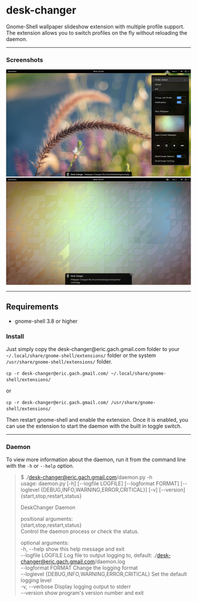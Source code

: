 # desk-changer

Gnome-Shell wallpaper slideshow extension with multiple profile support. The extension allows you to switch profiles
on the fly without reloading the daemon.

---

### Screenshots

![Screenshot-1](./screenshot-1.png?raw=true "Screenshot of menu")
![Screenshot-2](./screenshot-2.png?raw=true "Screenshot of notification")

---

## Requirements

* gnome-shell 3.8 or higher

### Install

Just simply copy the desk-changer&commat;eric.gach.gmail.com folder to your `~/.local/share/gnome-shell/extensions/` folder or the
system `/usr/share/gnome-shell/extensions/` folder.

`cp -r desk-changer@eric.gach.gmail.com/ ~/.local/share/gnome-shell/extensions/`

or

`cp -r desk-changer@eric.gach.gmail.com/ /usr/share/gnome-shell/extensions/`

Then restart gnome-shell and enable the extension. Once it is enabled, you can use the extension to start the daemon
with the built in toggle switch.

---

### Daemon

To view more information about the daemon, run it from the command line with the `-h` or `--help` option.

>$ ./desk-changer@eric.gach.gmail.com/daemon.py -h  
>usage: daemon.py \[-h] \[--logfile LOGFILE] \[--logformat FORMAT] \[--loglevel {DEBUG,INFO,WARNING,ERROR,CRITICAL}]
>                 \[-v] \[--version] {start,stop,restart,status}  
>  
>DeskChanger Daemon  
>  
>positional arguments:  
>  {start,stop,restart,status}  
>                        Control the daemon process or check the status.  
>  
>optional arguments:  
>  -h, --help            show this help message and exit  
>  --logfile LOGFILE     Log file to output logging to, default: ./desk-changer@eric.gach.gmail.com/daemon.log  
>  --logformat FORMAT    Change the logging format  
>  --loglevel {DEBUG,INFO,WARNING,ERROR,CRITICAL}
>                        Set the default logging level  
>  -v, --verbose         Display logging output to stderr  
>  --version             show program's version number and exit  
